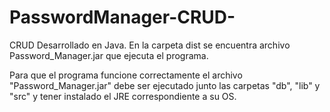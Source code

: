 # PasswordManager-CRUD-
CRUD Desarrollado en Java.
En la carpeta dist se encuentra archivo Password_Manager.jar que ejecuta el programa.

Para que el programa funcione correctamente el archivo "Password_Manager.jar" debe ser ejecutado junto las carpetas "db", "lib" y "src" y tener instalado el JRE correspondiente a su OS.
